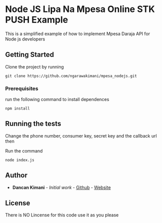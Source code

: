 # Node JS Lipa Na Mpesa Online STK PUSH Example

This is a simplified example of how to implement Mpesa Daraja API for Node js developers

## Getting Started

Clone the project by running

```
git clone https://github.com/ngarawakimani/mpesa_nodejs.git
```
### Prerequisites

run the following command to install dependences

```
npm install
```
## Running the tests

Change the phone number, consumer key, secret key and the callback url then

Run the command

```
node index.js
```

## Author

* **Dancan Kimani** - *Initial work* - [Github](https://github.com/ngarawakimani) - [Website](https://ngara.co.ke)

## License

There is NO Lincense for this code use it as you please